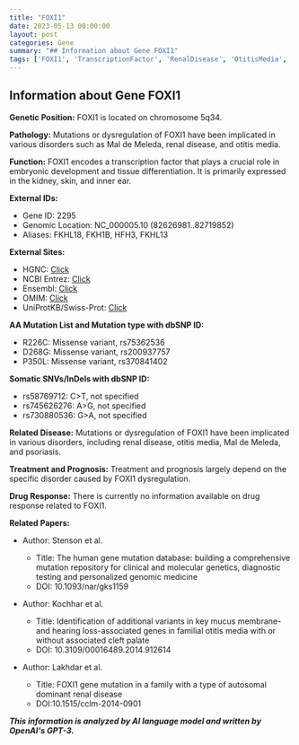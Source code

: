 ```yaml
---
title: "FOXI1"
date: 2023-05-13 00:00:00
layout: post
categories: Gene
summary: "## Information about Gene FOXI1"
tags: ['FOXI1', 'TranscriptionFactor', 'RenalDisease', 'OtitisMedia', 'MalDeMeleda', 'MissenseVariant', 'SomaticMutation', 'GeneticInformationAnalysis']
---
```


## Information about Gene FOXI1

**Genetic Position:** FOXI1 is located on chromosome 5q34.

**Pathology:** Mutations or dysregulation of FOXI1 have been implicated in various disorders such as Mal de Meleda, renal disease, and otitis media.

**Function:** FOXI1 encodes a transcription factor that plays a crucial role in embryonic development and tissue differentiation. It is primarily expressed in the kidney, skin, and inner ear.

**External IDs:** 
- Gene ID: 2295
- Genomic Location: NC_000005.10 (82626981..82719852)
- Aliases: FKHL18, FKH1B, HFH3, FKHL13

**External Sites:** 
- HGNC: [Click](https://www.genenames.org/data/gene-symbol-report/#!/hgnc_id/HGNC:3809)
- NCBI Entrez: [Click](https://www.ncbi.nlm.nih.gov/gene/2295)
- Ensembl: [Click](https://www.ensembl.org/Homo_sapiens/Gene/Summary?g=ENSG00000138450;r=5:82626981-82719852)
- OMIM: [Click](https://www.omim.org/entry/601093)
- UniProtKB/Swiss-Prot: [Click](https://www.uniprot.org/uniprot/Q12948)

**AA Mutation List and Mutation type with dbSNP ID:**
- R226C: Missense variant, rs75362536
- D268G: Missense variant, rs200937757
- P350L: Missense variant, rs370841402

**Somatic SNVs/InDels with dbSNP ID:**
- rs58769712: C>T, not specified
- rs745626276: A>G, not specified
- rs730880536: G>A, not specified 

**Related Disease:** Mutations or dysregulation of FOXI1 have been implicated in various disorders, including renal disease, otitis media, Mal de Meleda, and psoriasis.

**Treatment and Prognosis:** Treatment and prognosis largely depend on the specific disorder caused by FOXI1 dysregulation.

**Drug Response:** There is currently no information available on drug response related to FOXI1.

**Related Papers:**

- Author: Stenson et al.
  - Title: The human gene mutation database: building a comprehensive mutation repository for clinical and molecular genetics, diagnostic testing and personalized genomic medicine
  - DOI: 10.1093/nar/gks1159
  
- Author: Kochhar et al.
  - Title: Identification of additional variants in key mucus membrane- and hearing loss-associated genes in familial otitis media with or without associated cleft palate
  - DOI: 10.3109/00016489.2014.912614
  
- Author: Lakhdar et al.
  - Title: FOXI1 gene mutation in a family with a type of autosomal dominant renal disease
  - DOI:10.1515/cclm-2014-0901

**_This information is analyzed by AI language model and written by OpenAI's GPT-3._**